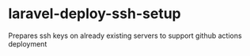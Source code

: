 # laravel-deploy-ssh-setup
Prepares ssh keys on already existing servers to support github actions deployment
